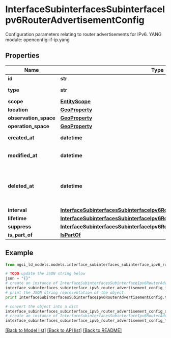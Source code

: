 # InterfaceSubinterfacesSubinterfaceIpv6RouterAdvertisementConfig

Configuration parameters relating to router advertisements for IPv6.  YANG module: openconfig-if-ip.yang 

## Properties

Name | Type | Description | Notes
------------ | ------------- | ------------- | -------------
**id** | **str** | Entity id.  | [optional] 
**type** | **str** | NGSI-LD Entity identifier. It has to be InterfaceSubinterfacesSubinterfaceIpv6RouterAdvertisementConfig. | [default to 'InterfaceSubinterfacesSubinterfaceIpv6RouterAdvertisementConfig']
**scope** | [**EntityScope**](EntityScope.md) |  | [optional] 
**location** | [**GeoProperty**](GeoProperty.md) |  | [optional] 
**observation_space** | [**GeoProperty**](GeoProperty.md) |  | [optional] 
**operation_space** | [**GeoProperty**](GeoProperty.md) |  | [optional] 
**created_at** | **datetime** | Is defined as the temporal Property at which the Entity, Property or Relationship was entered into an NGSI-LD system.  | [optional] [readonly] 
**modified_at** | **datetime** | Is defined as the temporal Property at which the Entity, Property or Relationship was last modified in an NGSI-LD system, e.g. in order to correct a previously entered incorrect value.  | [optional] [readonly] 
**deleted_at** | **datetime** | Is defined as the temporal Property at which the Entity, Property or Relationship was deleted from an NGSI-LD system.  Entity deletion timestamp. See clause 4.8 It is only used in notifications reporting deletions and in the Temporal Representation of Entities (clause 4.5.6), Properties (clause 4.5.7), Relationships (clause 4.5.8) and LanguageProperties (clause 5.2.32).  | [optional] [readonly] 
**interval** | [**InterfaceSubinterfacesSubinterfaceIpv6RouterAdvertisementConfigInterval**](InterfaceSubinterfacesSubinterfaceIpv6RouterAdvertisementConfigInterval.md) |  | [optional] 
**lifetime** | [**InterfaceSubinterfacesSubinterfaceIpv6RouterAdvertisementConfigLifetime**](InterfaceSubinterfacesSubinterfaceIpv6RouterAdvertisementConfigLifetime.md) |  | [optional] 
**suppress** | [**InterfaceSubinterfacesSubinterfaceIpv6RouterAdvertisementConfigSuppress**](InterfaceSubinterfacesSubinterfaceIpv6RouterAdvertisementConfigSuppress.md) |  | [optional] 
**is_part_of** | [**IsPartOf**](IsPartOf.md) |  | 

## Example

```python
from ngsi_ld_models.models.interface_subinterfaces_subinterface_ipv6_router_advertisement_config import InterfaceSubinterfacesSubinterfaceIpv6RouterAdvertisementConfig

# TODO update the JSON string below
json = "{}"
# create an instance of InterfaceSubinterfacesSubinterfaceIpv6RouterAdvertisementConfig from a JSON string
interface_subinterfaces_subinterface_ipv6_router_advertisement_config_instance = InterfaceSubinterfacesSubinterfaceIpv6RouterAdvertisementConfig.from_json(json)
# print the JSON string representation of the object
print InterfaceSubinterfacesSubinterfaceIpv6RouterAdvertisementConfig.to_json()

# convert the object into a dict
interface_subinterfaces_subinterface_ipv6_router_advertisement_config_dict = interface_subinterfaces_subinterface_ipv6_router_advertisement_config_instance.to_dict()
# create an instance of InterfaceSubinterfacesSubinterfaceIpv6RouterAdvertisementConfig from a dict
interface_subinterfaces_subinterface_ipv6_router_advertisement_config_form_dict = interface_subinterfaces_subinterface_ipv6_router_advertisement_config.from_dict(interface_subinterfaces_subinterface_ipv6_router_advertisement_config_dict)
```
[[Back to Model list]](../README.md#documentation-for-models) [[Back to API list]](../README.md#documentation-for-api-endpoints) [[Back to README]](../README.md)


